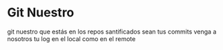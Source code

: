 # Git Nuestro

git nuestro que estás en los repos
santificados sean tus commits
venga a nosotros tu log
en el local como en el remote
